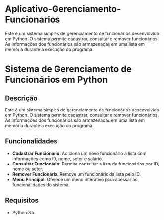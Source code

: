 # Aplicativo-Gerenciamento-Funcionarios
Este é um sistema simples de gerenciamento de funcionários desenvolvido em Python. O sistema permite cadastrar, consultar e remover funcionários. As informações dos funcionários são armazenadas em uma lista em memória durante a execução do programa.

# Sistema de Gerenciamento de Funcionários em Python

## Descrição

Este é um sistema simples de gerenciamento de funcionários desenvolvido em Python. O sistema permite cadastrar, consultar e remover funcionários. As informações dos funcionários são armazenadas em uma lista em memória durante a execução do programa.

## Funcionalidades

- **Cadastrar Funcionário**: Adiciona um novo funcionário à lista com informações como ID, nome, setor e salário.
- **Consultar Funcionário**: Permite consultar a lista de funcionários por ID, nome ou setor.
- **Remover Funcionário**: Remove um funcionário da lista pelo ID.
- **Menu Principal**: Oferece um menu interativo para acessar as funcionalidades do sistema.

## Requisitos

- Python 3.x
